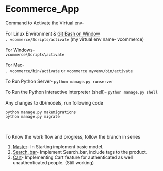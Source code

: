# Ecommerce_App
Command to Activate the Virtual env-</br></br>
For Linux Environment & [Git Bash on Window](https://git-scm.com/download/win)</br>
 `. vcommerce/Scripts/activate` (my virtual env name- vcommerce)</br></br>
For Windows-</br>
`vcommerce\Scripts\activate`
</br></br>
For Mac-</br>
`. vcommerce/bin/activate` or `vcommerce myvenv/bin/activate`
</br></br>
To Run Python Server- `python manage.py runserver`</br></br>
To Run the Python Interactive interpreter (shell)- `python manage.py shell`</br></br>
Any changes to db/models, run following code</br>
```
python manage.py makemigrations
python manage.py migrate
```
</br></br>
To Know the work flow and progress, follow the branch in series
1. [Master](https://github.com/ycv005/Ecommerce)- In Starting implement basic model.
2. [Search_bar](https://github.com/ycv005/Ecommerce/tree/search_bar)- Implement Search_bar, include tags to the product.
3. [Cart](https://github.com/ycv005/Ecommerce/tree/cart)- Implementing Cart feature for authenticated as well unauthenticated people. (Still working)